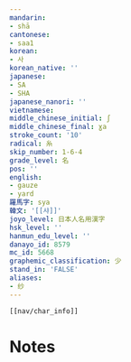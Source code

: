 ```yaml
---
mandarin:
- shā
cantonese:
- saa1
korean:
- 사
korean_native: ''
japanese:
- SA
- SHA
japanese_nanori: ''
vietnamese:
middle_chinese_initial: ʃ
middle_chinese_final: ɣa
stroke_count: '10'
radical: 糸
skip_number: 1-6-4
grade_level: 名
pos: ''
english:
- gauze
- yard
羅馬字: sya
韓文: '[[샤]]'
joyo_level: 日本人名用漢字
hsk_level: ''
hanmun_edu_level: ''
danayo_id: 8579
mc_id: 5668
graphemic_classification: 少
stand_in: 'FALSE'
aliases:
- 纱
---
```

```meta-bind-embed
[[nav/char_info]]
```

# Notes
